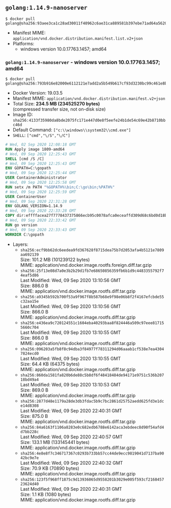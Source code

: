 ## `golang:1.14.9-nanoserver`

```console
$ docker pull golang@sha256:93aee3ca1c28ad30011f40962c6ae31ca889581b397ebe71ad64a5620981dec5
```

-	Manifest MIME: `application/vnd.docker.distribution.manifest.list.v2+json`
-	Platforms:
	-	windows version 10.0.17763.1457; amd64

### `golang:1.14.9-nanoserver` - windows version 10.0.17763.1457; amd64

```console
$ docker pull golang@sha256:793b916e82000e6112121e7add2a5b549b617cf93d3230bc99c461e8bd25b2b6
```

-	Docker Version: 19.03.5
-	Manifest MIME: `application/vnd.docker.distribution.manifest.v2+json`
-	Total Size: **234.5 MB (234525270 bytes)**  
	(compressed transfer size, not on-disk size)
-	Image ID: `sha256:4133f35980da8bde2075fc171e447d0e8f5eefe24b1de54c69e42b8710bbc46d`
-	Default Command: `["c:\\windows\\system32\\cmd.exe"]`
-	`SHELL`: `["cmd","\/S","\/C"]`

```dockerfile
# Wed, 02 Sep 2020 12:08:18 GMT
RUN Apply image 1809-amd64
# Wed, 09 Sep 2020 12:25:43 GMT
SHELL [cmd /S /C]
# Wed, 09 Sep 2020 12:25:43 GMT
ENV GOPATH=C:\gopath
# Wed, 09 Sep 2020 12:25:44 GMT
USER ContainerAdministrator
# Wed, 09 Sep 2020 12:25:58 GMT
RUN setx /m PATH "%GOPATH%\bin;C:\go\bin;%PATH%"
# Wed, 09 Sep 2020 12:25:59 GMT
USER ContainerUser
# Wed, 09 Sep 2020 22:31:28 GMT
ENV GOLANG_VERSION=1.14.9
# Wed, 09 Sep 2020 22:33:28 GMT
COPY dir:effffacea27f7778437375866ecb95c0078afca0eceaffd309d68c6bd0d18b97 in C:\go 
# Wed, 09 Sep 2020 22:33:42 GMT
RUN go version
# Wed, 09 Sep 2020 22:33:43 GMT
WORKDIR C:\gopath
```

-	Layers:
	-	`sha256:ecf9bb62dc6eedea9fd367628f8715dea75b7d2053afa4b5121e7809aa692139`  
		Size: 101.2 MB (101239122 bytes)  
		MIME: application/vnd.docker.image.rootfs.foreign.diff.tar.gzip
	-	`sha256:25f13e08d7a0e3b2b29d1fb7e68650856359fb6b1d9c4483355792f74eaf5d86`  
		Last Modified: Wed, 09 Sep 2020 13:10:56 GMT  
		Size: 886.0 B  
		MIME: application/vnd.docker.image.rootfs.diff.tar.gzip
	-	`sha256:a9345b592b700f53a9f967f8b587b68e9f98e06b8f2f4167efcbde55c32aa15e`  
		Last Modified: Wed, 09 Sep 2020 13:10:56 GMT  
		Size: 866.0 B  
		MIME: application/vnd.docker.image.rootfs.diff.tar.gzip
	-	`sha256:e436ea9c720124551c1604eba40293baa8f824446a509c97eee817155660c704`  
		Last Modified: Wed, 09 Sep 2020 13:10:55 GMT  
		Size: 866.0 B  
		MIME: application/vnd.docker.image.rootfs.diff.tar.gzip
	-	`sha256:096203a5fb8f8c94dba3f84977f78311294d06aaab1cf538e7ea43047824ecd0`  
		Last Modified: Wed, 09 Sep 2020 13:10:55 GMT  
		Size: 64.4 KB (64375 bytes)  
		MIME: application/vnd.docker.image.rootfs.diff.tar.gzip
	-	`sha256:860da1581fa820b6de88c5b8df6f48418484de94171e9751c536b20718bd49a4`  
		Last Modified: Wed, 09 Sep 2020 13:10:53 GMT  
		Size: 869.0 B  
		MIME: application/vnd.docker.image.rootfs.diff.tar.gzip
	-	`sha256:2877d48e1179a28de3db3fdac5b9c7bc2861d25752aedd625fd3e1dce14d8308`  
		Last Modified: Wed, 09 Sep 2020 22:40:31 GMT  
		Size: 875.0 B  
		MIME: application/vnd.docker.image.rootfs.diff.tar.gzip
	-	`sha256:84a6163f1106a8283e0c682edb6788e6142aca3ebdeec8d90f54afd4d7bb228c`  
		Last Modified: Wed, 09 Sep 2020 22:40:57 GMT  
		Size: 133.1 MB (133145441 bytes)  
		MIME: application/vnd.docker.image.rootfs.diff.tar.gzip
	-	`sha256:4e8e8f7c346717367c0293b733bb57cc44de9ecc9819041d7137ba9042bc9e7e`  
		Last Modified: Wed, 09 Sep 2020 22:40:32 GMT  
		Size: 70.9 KB (70890 bytes)  
		MIME: application/vnd.docker.image.rootfs.diff.tar.gzip
	-	`sha256:123f5f968ff1875c9d13936065d9558201b3029e005f593cf216845723624d40`  
		Last Modified: Wed, 09 Sep 2020 22:40:31 GMT  
		Size: 1.1 KB (1080 bytes)  
		MIME: application/vnd.docker.image.rootfs.diff.tar.gzip
